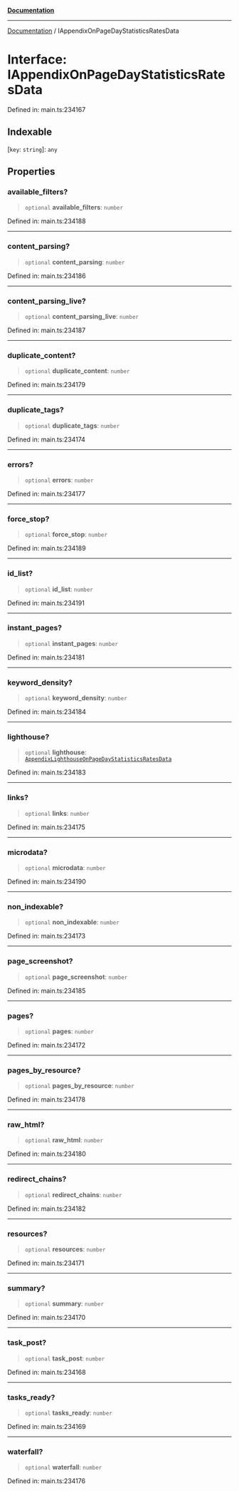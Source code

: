 [**Documentation**](../README.md)

***

[Documentation](../README.md) / IAppendixOnPageDayStatisticsRatesData

# Interface: IAppendixOnPageDayStatisticsRatesData

Defined in: main.ts:234167

## Indexable

\[`key`: `string`\]: `any`

## Properties

### available\_filters?

> `optional` **available\_filters**: `number`

Defined in: main.ts:234188

***

### content\_parsing?

> `optional` **content\_parsing**: `number`

Defined in: main.ts:234186

***

### content\_parsing\_live?

> `optional` **content\_parsing\_live**: `number`

Defined in: main.ts:234187

***

### duplicate\_content?

> `optional` **duplicate\_content**: `number`

Defined in: main.ts:234179

***

### duplicate\_tags?

> `optional` **duplicate\_tags**: `number`

Defined in: main.ts:234174

***

### errors?

> `optional` **errors**: `number`

Defined in: main.ts:234177

***

### force\_stop?

> `optional` **force\_stop**: `number`

Defined in: main.ts:234189

***

### id\_list?

> `optional` **id\_list**: `number`

Defined in: main.ts:234191

***

### instant\_pages?

> `optional` **instant\_pages**: `number`

Defined in: main.ts:234181

***

### keyword\_density?

> `optional` **keyword\_density**: `number`

Defined in: main.ts:234184

***

### lighthouse?

> `optional` **lighthouse**: [`AppendixLighthouseOnPageDayStatisticsRatesData`](../classes/AppendixLighthouseOnPageDayStatisticsRatesData.md)

Defined in: main.ts:234183

***

### links?

> `optional` **links**: `number`

Defined in: main.ts:234175

***

### microdata?

> `optional` **microdata**: `number`

Defined in: main.ts:234190

***

### non\_indexable?

> `optional` **non\_indexable**: `number`

Defined in: main.ts:234173

***

### page\_screenshot?

> `optional` **page\_screenshot**: `number`

Defined in: main.ts:234185

***

### pages?

> `optional` **pages**: `number`

Defined in: main.ts:234172

***

### pages\_by\_resource?

> `optional` **pages\_by\_resource**: `number`

Defined in: main.ts:234178

***

### raw\_html?

> `optional` **raw\_html**: `number`

Defined in: main.ts:234180

***

### redirect\_chains?

> `optional` **redirect\_chains**: `number`

Defined in: main.ts:234182

***

### resources?

> `optional` **resources**: `number`

Defined in: main.ts:234171

***

### summary?

> `optional` **summary**: `number`

Defined in: main.ts:234170

***

### task\_post?

> `optional` **task\_post**: `number`

Defined in: main.ts:234168

***

### tasks\_ready?

> `optional` **tasks\_ready**: `number`

Defined in: main.ts:234169

***

### waterfall?

> `optional` **waterfall**: `number`

Defined in: main.ts:234176

